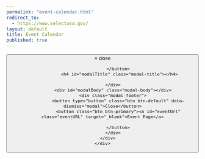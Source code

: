 ```yaml
---
permalink: "event-calendar.html"
redirect_to:
  - https://www.selectusa.gov/
layout: default
title: Event Calendar
published: true
---
```


<html>
<head>
<meta charset='utf-8' />

<link rel="stylesheet" href="{{ site.baseurl }}/fullcalendar/jquery-ui.min.css">
<link rel="stylesheet" href="{{ site.baseurl }}/fullcalendar/fullcalendar.css">
<link rel="stylesheet" href="{{ site.baseurl }}/fullcalendar/bootstrap.css">
<link rel="stylesheet" href="{{ site.baseurl }}/fullcalendar/bootstrap-theme.css">
<script src="{{ site.baseurl }}/fullcalendar/moment.js"></script>
<style type="text/css"></style>
<script src="{{ site.baseurl }}/fullcalendar/jquery.min.js"></script>
<script src="{{ site.baseurl }}/fullcalendar/fullcalendar.min.js"></script>
<!-- script src="{{ site.baseurl }}/fullcalendar/bootstrap.min.js"></script -->
<!-- script src="{{ site.baseurl }}/fullcalendar/gcal.js"></script  -->

<script>


	$(document).ready(function () {
    $('#cal').fullCalendar({
        events: [{% assign sorted_pages = (site.categories.events) %}{% for post in sorted_pages %}
    {
      title: '{{ post.title }}',
        start:'{{ post.calendar-start }}T13:47:24',
        end: '{{ post.calendar-end }}T13:47:24',
        description: '{{ post.date-display-start }} - {{ post.date-display-end }}',
        url: '{{ post.url }}',
        allday: 'true',
     }{% unless forloop.last %},{% endunless %}
    {% endfor %}
],
        header: {
            left: '',
            center: 'prev title next',
            right: ''
        },
        eventClick: function (event, jsEvent, view) {
            $('#modalTitle').html(event.title);
            $('#modalBody').html(event.description);
            $('#eventUrl').attr('href', event.url);
            $('#fullCalModal').modal();
            return false;
        }
    });
});

</script>

</head>
<body>
<div id="cal"></div>
<div id="fullCalModal" class="modal fade">
    <div class="modal-dialog">
        <div class="modal-content">
            <div class="modal-header">
                <button type="button" class="close" data-dismiss="modal"><span aria-hidden="true">×</span>  <span class="sr-only">close</span>

                </button>
                 <h4 id="modalTitle" class="modal-title"></h4>

            </div>
            <div id="modalBody" class="modal-body"></div>
            <div class="modal-footer">
                <button type="button" class="btn btn-default" data-dismiss="modal">Close</button>
                <button class="btn btn-primary"><a id="eventUrl" class="eventURL" target="_blank">Event Page</a>

                </button>
            </div>
        </div>
    </div>
</div>

</body>
</html>
